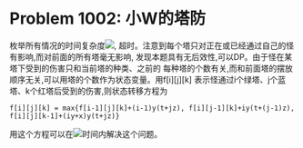 # Problem 1002: 小W的塔防

枚举所有情况的时间复杂度![](http://www.forkosh.com/mathtex.cgi?O(3^n)),
超时。注意到每个塔只对正在或已经通过自己的怪有影响,而对前面的所有塔毫无影响,
发现本题具有无后效性,可以DP。由于怪在某塔下受到的伤害只和当前塔的种类、之前的
每种塔的个数有关,而和前面塔的摆放顺序无关,可以用塔的个数作为状态变量。用f[i][j][k]
表示怪通过i个绿塔、j个蓝塔、k个红塔后受到的伤害,则状态转移方程为

```
f[i][j][k] = max{f[i-1][j][k]+(i-1)y(t+jz), f[i][j-1][k]+iy(t+(j-1)z), f[i][j][k-1]+(iy+x)y(t+jz)}
```

用这个方程可以在![](http://www.forkosh.com/mathtex.cgi?O(n^3))时间内解决这个问题。
